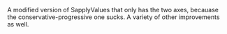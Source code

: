 A modified version of SapplyValues that only has the two axes, becauase the conservative-progressive one sucks. A variety of other improvements as well.
